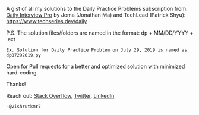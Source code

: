 A gist of all my solutions to the Daily Practice Problems subscription from: [Daily Interview Pro](https://www.techseries.dev/) by Joma (Jonathan Ma) and TechLead (Patrick Shyu): https://www.techseries.dev/daily

P.S. The solution files/folders are named in the format: dp + MM/DD/YYYY + .ext

    Ex. Solution for Daily Practice Problem on July 29, 2019 is named as dp07292019.py

Open for Pull requests for a better and optimized solution with minimized hard-coding.

Thanks!

Reach out: [Stack Overflow](https://stackoverflow.com/users/8020018/vishrut-jha), [Twitter](https://www.twitter.com/vishrutkmr7), [LinkedIn](https://www/linkedin.com/in/vishrutkmr7)

    -@vishrutkmr7
